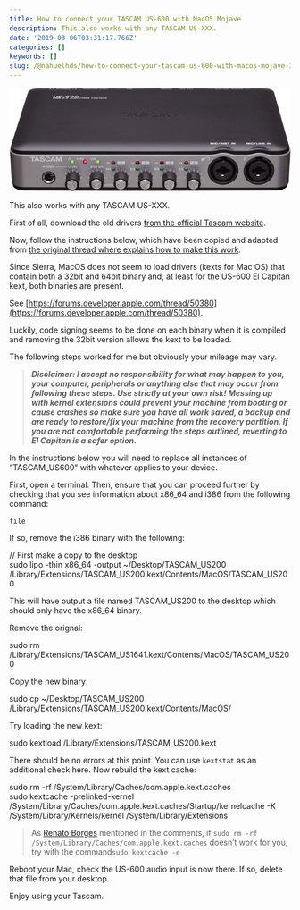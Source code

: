 ```yaml
---
title: How to connect your TASCAM US-600 with MacOS Mojave
description: This also works with any TASCAM US-XXX.
date: '2019-03-06T03:31:17.766Z'
categories: []
keywords: []
slug: /@nahuelhds/how-to-connect-your-tascam-us-600-with-macos-mojave-3092b3544b5a
---
```


![](img/0__8wBqYg8hqrwXw5q5.jpg)

This also works with any TASCAM US-XXX.

First of all, download the old drivers [from the official Tascam website](https://tascam.com/us/product/us-600/download).

Now, follow the instructions below, which have been copied and adapted from [the original thread where explains how to make this work](http://www.tascamforums.com/threads/us-200-not-working-with-macos-sierra.4265/).

Since Sierra, MacOS does not seem to load drivers (kexts for Mac OS) that contain both a 32bit and 64bit binary and, at least for the US-600 El Capitan kext, both binaries are present.

See [https://forums.developer.apple.com/thread/50380](https://forums.developer.apple.com/thread/50380).

Luckily, code signing seems to be done on each binary when it is compiled and removing the 32bit version allows the kext to be loaded.

The following steps worked for me but obviously your mileage may vary.

> **_Disclaimer: I accept no responsibility for what may happen to you, your computer, peripherals or anything else that may occur from following these steps. Use strictly at your own risk! Messing up with kernel extensions could prevent your machine from booting or cause crashes so make sure you have all work saved, a backup and are ready to restore/fix your machine from the recovery partition. If you are not comfortable performing the steps outlined, reverting to El Capitan is a safer option._**

In the instructions below you will need to replace all instances of “TASCAM\_US600" with whatever applies to your device.

First, open a terminal. Then, ensure that you can proceed further by checking that you see information about x86\_64 and i386 from the following command:

```
file 
```

If so, remove the i386 binary with the following:

// First make a copy to the desktop  
sudo lipo -thin x86\_64 -output ~/Desktop/TASCAM\_US200 /Library/Extensions/TASCAM\_US200.kext/Contents/MacOS/TASCAM\_US200

This will have output a file named TASCAM\_US200 to the desktop which should only have the x86\_64 binary.

Remove the orignal:

sudo rm /Library/Extensions/TASCAM\_US1641.kext/Contents/MacOS/TASCAM\_US200

Copy the new binary:

sudo cp ~/Desktop/TASCAM\_US200 /Library/Extensions/TASCAM\_US200.kext/Contents/MacOS/

Try loading the new kext:

sudo kextload /Library/Extensions/TASCAM\_US200.kext

There should be no errors at this point. You can use `kextstat` as an additional check here. Now rebuild the kext cache:

sudo rm -rf /System/Library/Caches/com.apple.kext.caches  
sudo kextcache -prelinked-kernel /System/Library/Caches/com.apple.kext.caches/Startup/kernelcache -K /System/Library/Kernels/kernel /System/Library/Extensions

> As [Renato Borges](https://medium.com/u/85584a6d7eb5) mentioned in the comments, if `sudo rm -rf /System/Library/Caches/com.apple.kext.caches` doesn’t work for you, try with the command`sudo kextcache -e`

Reboot your Mac, check the US-600 audio input is now there. If so, delete that file from your desktop.

Enjoy using your Tascam.